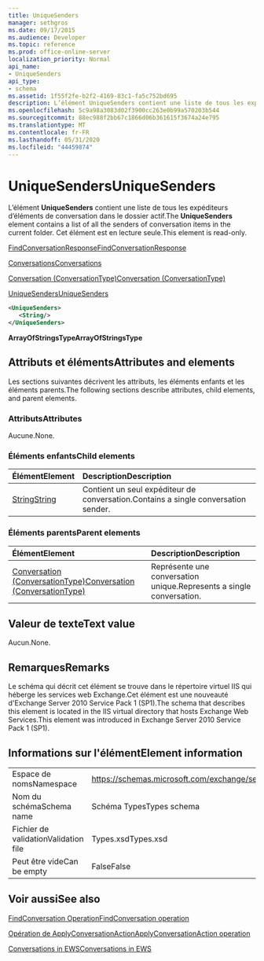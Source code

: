```yaml
---
title: UniqueSenders
manager: sethgros
ms.date: 09/17/2015
ms.audience: Developer
ms.topic: reference
ms.prod: office-online-server
localization_priority: Normal
api_name:
- UniqueSenders
api_type:
- schema
ms.assetid: 1f55f2fe-b2f2-4169-83c1-fa5c752bd695
description: L’élément UniqueSenders contient une liste de tous les expéditeurs d’éléments de conversation dans le dossier actif. Cet élément est en lecture seule.
ms.openlocfilehash: 5c9a98a3083d02f3900cc263e0b99a570203b544
ms.sourcegitcommit: 88ec988f2bb67c1866d06b361615f3674a24e795
ms.translationtype: MT
ms.contentlocale: fr-FR
ms.lasthandoff: 05/31/2020
ms.locfileid: "44459874"
---
```

# <a name="uniquesenders"></a><span data-ttu-id="99f0f-104">UniqueSenders</span><span class="sxs-lookup"><span data-stu-id="99f0f-104">UniqueSenders</span></span>

<span data-ttu-id="99f0f-105">L’élément **UniqueSenders** contient une liste de tous les expéditeurs d’éléments de conversation dans le dossier actif.</span><span class="sxs-lookup"><span data-stu-id="99f0f-105">The **UniqueSenders** element contains a list of all the senders of conversation items in the current folder.</span></span> <span data-ttu-id="99f0f-106">Cet élément est en lecture seule.</span><span class="sxs-lookup"><span data-stu-id="99f0f-106">This element is read-only.</span></span> 
  
[<span data-ttu-id="99f0f-107">FindConversationResponse</span><span class="sxs-lookup"><span data-stu-id="99f0f-107">FindConversationResponse</span></span>](findconversationresponse.md)
  
[<span data-ttu-id="99f0f-108">Conversations</span><span class="sxs-lookup"><span data-stu-id="99f0f-108">Conversations</span></span>](conversations-ex15websvcsotherref.md)
  
[<span data-ttu-id="99f0f-109">Conversation (ConversationType)</span><span class="sxs-lookup"><span data-stu-id="99f0f-109">Conversation (ConversationType)</span></span>](conversation-conversationtype.md)
  
[<span data-ttu-id="99f0f-110">UniqueSenders</span><span class="sxs-lookup"><span data-stu-id="99f0f-110">UniqueSenders</span></span>](uniquesenders.md)
  
```XML
<UniqueSenders>
   <String/>
</UniqueSenders>
```

 <span data-ttu-id="99f0f-111">**ArrayOfStringsType**</span><span class="sxs-lookup"><span data-stu-id="99f0f-111">**ArrayOfStringsType**</span></span>
## <a name="attributes-and-elements"></a><span data-ttu-id="99f0f-112">Attributs et éléments</span><span class="sxs-lookup"><span data-stu-id="99f0f-112">Attributes and elements</span></span>

<span data-ttu-id="99f0f-113">Les sections suivantes décrivent les attributs, les éléments enfants et les éléments parents.</span><span class="sxs-lookup"><span data-stu-id="99f0f-113">The following sections describe attributes, child elements, and parent elements.</span></span>
  
### <a name="attributes"></a><span data-ttu-id="99f0f-114">Attributs</span><span class="sxs-lookup"><span data-stu-id="99f0f-114">Attributes</span></span>

<span data-ttu-id="99f0f-115">Aucune.</span><span class="sxs-lookup"><span data-stu-id="99f0f-115">None.</span></span>
  
### <a name="child-elements"></a><span data-ttu-id="99f0f-116">Éléments enfants</span><span class="sxs-lookup"><span data-stu-id="99f0f-116">Child elements</span></span>

|<span data-ttu-id="99f0f-117">**Élément**</span><span class="sxs-lookup"><span data-stu-id="99f0f-117">**Element**</span></span>|<span data-ttu-id="99f0f-118">**Description**</span><span class="sxs-lookup"><span data-stu-id="99f0f-118">**Description**</span></span>|
|:-----|:-----|
|[<span data-ttu-id="99f0f-119">String</span><span class="sxs-lookup"><span data-stu-id="99f0f-119">String</span></span>](string.md) <br/> |<span data-ttu-id="99f0f-120">Contient un seul expéditeur de conversation.</span><span class="sxs-lookup"><span data-stu-id="99f0f-120">Contains a single conversation sender.</span></span>  <br/> |
   
### <a name="parent-elements"></a><span data-ttu-id="99f0f-121">Éléments parents</span><span class="sxs-lookup"><span data-stu-id="99f0f-121">Parent elements</span></span>

|<span data-ttu-id="99f0f-122">**Élément**</span><span class="sxs-lookup"><span data-stu-id="99f0f-122">**Element**</span></span>|<span data-ttu-id="99f0f-123">**Description**</span><span class="sxs-lookup"><span data-stu-id="99f0f-123">**Description**</span></span>|
|:-----|:-----|
|[<span data-ttu-id="99f0f-124">Conversation (ConversationType)</span><span class="sxs-lookup"><span data-stu-id="99f0f-124">Conversation (ConversationType)</span></span>](conversation-conversationtype.md) <br/> |<span data-ttu-id="99f0f-125">Représente une conversation unique.</span><span class="sxs-lookup"><span data-stu-id="99f0f-125">Represents a single conversation.</span></span>  <br/> |
   
## <a name="text-value"></a><span data-ttu-id="99f0f-126">Valeur de texte</span><span class="sxs-lookup"><span data-stu-id="99f0f-126">Text value</span></span>

<span data-ttu-id="99f0f-127">Aucun.</span><span class="sxs-lookup"><span data-stu-id="99f0f-127">None.</span></span>
  
## <a name="remarks"></a><span data-ttu-id="99f0f-128">Remarques</span><span class="sxs-lookup"><span data-stu-id="99f0f-128">Remarks</span></span>

<span data-ttu-id="99f0f-129">Le schéma qui décrit cet élément se trouve dans le répertoire virtuel IIS qui héberge les services web Exchange.Cet élément est une nouveauté d'Exchange Server 2010 Service Pack 1 (SP1).</span><span class="sxs-lookup"><span data-stu-id="99f0f-129">The schema that describes this element is located in the IIS virtual directory that hosts Exchange Web Services.This element was introduced in Exchange Server 2010 Service Pack 1 (SP1).</span></span>
  
## <a name="element-information"></a><span data-ttu-id="99f0f-130">Informations sur l'élément</span><span class="sxs-lookup"><span data-stu-id="99f0f-130">Element information</span></span>

|||
|:-----|:-----|
|<span data-ttu-id="99f0f-131">Espace de noms</span><span class="sxs-lookup"><span data-stu-id="99f0f-131">Namespace</span></span>  <br/> |https://schemas.microsoft.com/exchange/services/2006/types  <br/> |
|<span data-ttu-id="99f0f-132">Nom du schéma</span><span class="sxs-lookup"><span data-stu-id="99f0f-132">Schema name</span></span>  <br/> |<span data-ttu-id="99f0f-133">Schéma Types</span><span class="sxs-lookup"><span data-stu-id="99f0f-133">Types schema</span></span>  <br/> |
|<span data-ttu-id="99f0f-134">Fichier de validation</span><span class="sxs-lookup"><span data-stu-id="99f0f-134">Validation file</span></span>  <br/> |<span data-ttu-id="99f0f-135">Types.xsd</span><span class="sxs-lookup"><span data-stu-id="99f0f-135">Types.xsd</span></span>  <br/> |
|<span data-ttu-id="99f0f-136">Peut être vide</span><span class="sxs-lookup"><span data-stu-id="99f0f-136">Can be empty</span></span>  <br/> |<span data-ttu-id="99f0f-137">False</span><span class="sxs-lookup"><span data-stu-id="99f0f-137">False</span></span>  <br/> |
   
## <a name="see-also"></a><span data-ttu-id="99f0f-138">Voir aussi</span><span class="sxs-lookup"><span data-stu-id="99f0f-138">See also</span></span>



[<span data-ttu-id="99f0f-139">FindConversation Operation</span><span class="sxs-lookup"><span data-stu-id="99f0f-139">FindConversation operation</span></span>](findconversation-operation.md)
  
[<span data-ttu-id="99f0f-140">Opération de ApplyConversationAction</span><span class="sxs-lookup"><span data-stu-id="99f0f-140">ApplyConversationAction operation</span></span>](applyconversationaction-operation.md)


[<span data-ttu-id="99f0f-141">Conversations in EWS</span><span class="sxs-lookup"><span data-stu-id="99f0f-141">Conversations in EWS</span></span>](https://msdn.microsoft.com/library/91e64629-db6c-4c94-9dcb-d386232e8467%28Office.15%29.aspx)

